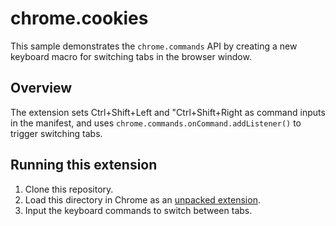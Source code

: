 # chrome.cookies

This sample demonstrates the `chrome.commands` API by creating a new keyboard macro for switching tabs in the browser window.

## Overview

The extension sets Ctrl+Shift+Left and "Ctrl+Shift+Right as command inputs in the manifest, and uses `chrome.commands.onCommand.addListener()` to trigger switching tabs.

## Running this extension

1. Clone this repository.
2. Load this directory in Chrome as an [unpacked extension](https://developer.chrome.com/docs/extensions/mv3/getstarted/development-basics/#load-unpacked).
3. Input the keyboard commands to switch between tabs.
